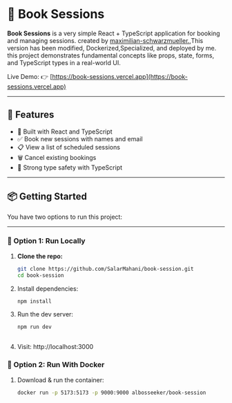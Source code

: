 # 📘 Book Sessions

**Book Sessions** is a very simple React + TypeScript application for booking and managing sessions.
created by [maximilian-schwarzmueller.](https://github.com/mschwarzmueller),This version has been modified, Dockerized,Specialized, and deployed by me.
this project demonstrates fundamental concepts like props, state, forms, and TypeScript types in a real-world UI.

Live Demo: 👉 [https://book-sessions.vercel.app](https://book-sessions.vercel.app)

---

## 🚀 Features

- 🧠 Built with React and TypeScript
- ✅ Book new sessions with names and email
- 📋 View a list of scheduled sessions
- 🗑 Cancel existing bookings
- 🧪 Strong type safety with TypeScript
---

## 📦 Getting Started

You have two options to run this project:

---

### 🔧 Option 1: Run Locally 

1. **Clone the repo:**
   ```bash
   git clone https://github.com/SalarMahani/book-session.git
   cd book-session
   
2. Install dependencies:
   ```bash
   npm install
   
3. Run the dev server:
   ```bash
   npm run dev
     
4. Visit: http://localhost:3000


### 🔧 Option 2: Run With Docker

1. Download & run the container:
   ```bash
   docker run -p 5173:5173 -p 9000:9000 albosseeker/book-session
